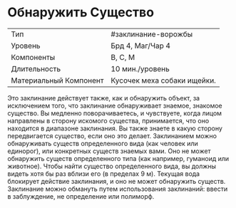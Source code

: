 
# Обнаружить Существо

|                        |                             |
| ---------------------- | --------------------------- |
| Тип                    | #заклинание-ворожбы                      |
| Уровень                | Брд 4, Маг/Чар 4            |
| Компоненты             | В, С, М                     |
| Длительность           | 10 мин./уровень             |
| Материальный Компонент | Кусочек меха собаки ищейки. |

Это заклинание действует также, как и обнаружить объект, за исключением того, что заклинание обнаруживает знаемое, знакомое существо. Вы медленно поворачиваетесь, и чувствуете, когда лицом направлены в сторону искомого существа, принимается, что оно находится в диапазоне заклинания. Вы также знаете в какую сторону передвигается существо, если оно это делает. Заклинанием можно обнаруживать существ определенного вида (как человек или единорог), или конкретных существ знаемых вами. Оно не может обнаружить существ определенного типа (как например, гуманоид или животное). Чтобы найти существо определенного вида, вы должны видеть хотя бы раз вблизи его (в пределах 9 м). Текущая вода блокирует действие заклинания, и оно не может обнаружить существ. Заклинание можно обмануть путем использования заклинаний: ввести в заблуждение, не определение или полиморф.